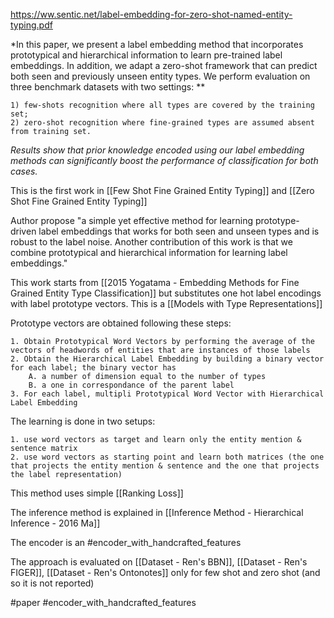 https://ww.sentic.net/label-embedding-for-zero-shot-named-entity-typing.pdf

*In this paper, we present a label embedding method that incorporates prototypical and hierarchical information to learn pre-trained label embeddings. In addition, we adapt a zero-shot framework that can predict both seen and previously unseen entity types. We perform evaluation on three benchmark datasets with two settings: **
	
	1) few-shots recognition where all types are covered by the training set;  
	2) zero-shot recognition where fine-grained types are assumed absent from training set. 
	
*Results show that prior knowledge encoded using our label embedding methods can significantly boost the performance of classification for both cases.*

This is the first work in [[Few Shot Fine Grained Entity Typing]] and [[Zero Shot Fine Grained Entity Typing]]

Author propose "a simple yet effective method for learning prototype-driven label embeddings that works for both seen and unseen types and is robust to the label noise. Another contribution of this work is that we combine prototypical and hierarchical information for learning label embeddings."

This work starts from [[2015 Yogatama - Embedding Methods for Fine Grained Entity Type Classification]] but substitutes one hot label encodings with label prototype vectors. This is a [[Models with Type Representations]]

Prototype vectors are obtained following these steps:

	1. Obtain Prototypical Word Vectors by performing the average of the vectors of headwords of entities that are instances of those labels
	2. Obtain the Hierarchical Label Embedding by building a binary vector for each label; the binary vector has 
		A. a number of dimension equal to the number of types
		B. a one in correspondance of the parent label
	3. For each label, multipli Prototypical Word Vector with Hierarchical Label Embedding

The learning is done in two setups:

	1. use word vectors as target and learn only the entity mention & sentence matrix
	2. use word vectors as starting point and learn both matrices (the one that projects the entity mention & sentence and the one that projects the label representation)
	
This method uses simple [[Ranking Loss]]

The inference method is explained in [[Inference Method - Hierarchical Inference - 2016 Ma]] 

The encoder is an #encoder_with_handcrafted_features 

The approach is evaluated on [[Dataset - Ren's BBN]], [[Dataset - Ren's FIGER]], [[Dataset - Ren's Ontonotes]] only for few shot and zero shot (and so it is not reported)

#paper #encoder_with_handcrafted_features 